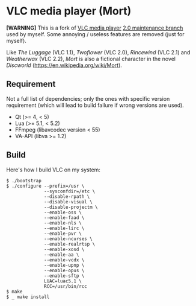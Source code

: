 # VLC media player (Mort)

**[WARNING]** This is a fork of [VLC media player](http://www.videolan.org/vlc/index.html) [2.0 maintenance branch](http://git.videolan.org/?p=vlc/vlc-2.0.git;a=summary) used by myself. Some annoying / useless features are removed (just for myself).

Like *The Luggage* (VLC 1.1), *Twoflower* (VLC 2.0), *Rincewind* (VLC 2.1) and *Weatherwax* (VLC 2.2), *Mort* is also a fictional character in the novel *Discworld* (https://en.wikipedia.org/wiki/Mort).

## Requirement

Not a full list of dependencies; only the ones with specific version requirement (which will lead to build failure if wrong versions are used).

* Qt (>= 4, < 5)
* Lua (>= 5.1, < 5.2)
* FFmpeg (libavcodec version < 55)
* VA-API (libva >= 1.2)

## Build

Here's how I build VLC on my system:

```
$ ./bootstrap
$ ./configure --prefix=/usr \
              --sysconfdir=/etc \
              --disable-rpath \
              --disable-visual \
              --disable-projectm \
              --enable-oss \
              --enable-faad \
              --enable-nls \
              --enable-lirc \
              --enable-pvr \
              --enable-ncurses \
              --enable-realrtsp \
              --enable-xosd \
              --enable-aa \
              --enable-vcdx \
              --enable-upnp \
              --enable-opus \
              --enable-sftp \
              LUAC=luac5.1 \
              RCC=/usr/bin/rcc
$ make
$ _ make install
```
